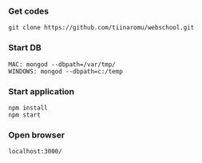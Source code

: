 ### Get codes

    git clone https://github.com/tiinaromu/webschool.git

### Start DB

    MAC: mongod --dbpath=/var/tmp/
    WINDOWS: mongod --dbpath=c:/temp

### Start application

    npm install
    npm start
    
### Open browser

    localhost:3000/
